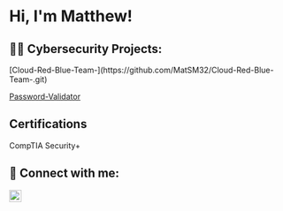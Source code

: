 <h1>Hi, I'm Matthew! 
<h2>👨‍💻 Cybersecurity Projects:</h2>
[Cloud-Red-Blue-Team-](https://github.com/MatSM32/Cloud-Red-Blue-Team-.git)


[Password-Validator](https://github.com/MatSM32/Password-Validator-)
<h2>Certifications</h2>
CompTIA Security+



<h2> 🤳 Connect with me:</h2>


[<img align="left" alt="JoshMadakor | LinkedIn" width="22px" src="https://cdn.jsdelivr.net/npm/simple-icons@v3/icons/linkedin.svg" />][linkedin]


[Linkedin]: https://www.linkedin.com/in/matthew-small-b358661b9

<!--
**joshmadakor1/joshmadakor1** is a ✨ _special_ ✨ repository because its `README.md` (this file) appears on your GitHub profile.

Here are some ideas to get you started:

- 🔭 I’m currently working on ...
- 🌱 I’m currently learning ...
- 👯 I’m looking to collaborate on ...
- 🤔 I’m looking for help with ...
- 💬 Ask me about ...
- 📫 How to reach me: ...
- 😄 Pronouns: ...
- ⚡ Fun fact: ...
-->
